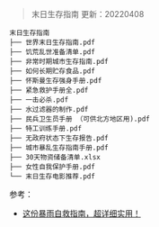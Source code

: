 > 末日生存指南 更新：20220408

```
末日生存指南
├── 世界末日生存指南.pdf
├── 饥荒乱世准备清单.pdf
├── 非常时期城市生存指南.pdf
├── 如何长期贮存食品.pdf
├── 怀斯曼生存强身手册.pdf
├── 紧急救护手册全.pdf
├── 一击必杀.pdf
├── 水过滤器的制作.pdf
├── 民兵卫生员手册 （可供北方地区用).pdf
├── 特工训练手册.pdf
├── 无政府状态下生存报告.pdf
├── 城市暴乱生存指南手册.pdf
├── 30天物资储备清单.xlsx
├── 女性自我保护手册.pdf
└── 末日生存电影推荐.pdf
```

参考：

- [这份暴雨自救指南，超详细实用！](https://chegva.com/4521.html)
